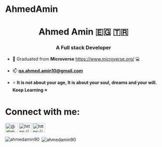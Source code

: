 # AhmedAmin

<h1 align="center">Ahmed Amin 🇪🇬 🇹🇷 </h1>
<h3 align="center">A Full stack Developer</h3> 

- 🔭 Graduated from **Microverse** https://www.microverse.org/  💻

- 📫 **qa.ahmed.amin10@gmail.com** 

- ⭐ **It is not about your age, It is about your soul, dreams and your will. Keep Learning ⭐**


# Connect with me:

<a href="https://twitter.com/@ahmedamin12383" target="blank"><img align="center" src="https://cdn.jsdelivr.net/npm/simple-icons@3.0.1/icons/twitter.svg" alt="@ahmedamin12383" height="30" width="40" /></a>
<a href="https://linkedin.com/in/https://www.linkedin.com/in/web-developer/" target="blank"><img align="center" src="https://cdn.jsdelivr.net/npm/simple-icons@3.0.1/icons/linkedin.svg" alt="https://www.linkedin.com/in/web-developer/" height="30" width="40" /></a>
<a href="https://fb.com/https://www.facebook.com/ahmed.amin.7564/" target="blank"><img align="center" src="https://cdn.jsdelivr.net/npm/simple-icons@3.0.1/icons/facebook.svg" alt="https://www.facebook.com/ahmed.amin.7564/" height="30" width="40" /></a>

   
<p><img align="left" src="https://github-readme-stats.vercel.app/api/top-langs?username=ahmedamin90&show_icons=true&locale=en&layout=compact" alt="ahmedamin90" /></p>

<p>&nbsp;<img align="center" src="https://github-readme-stats.vercel.app/api?username=ahmedamin90&show_icons=true&locale=en" alt="ahmedamin90" /></p>

